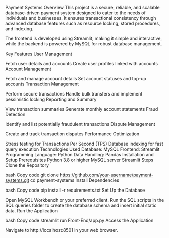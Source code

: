 Payment Systems
Overview
This project is a secure, reliable, and scalable database-driven payment system designed to cater to the needs of individuals and businesses. It ensures transactional consistency through advanced database features such as resource locking, stored procedures, and indexing.

The frontend is developed using Streamlit, making it simple and interactive, while the backend is powered by MySQL for robust database management.

Key Features
User Management

Fetch user details and accounts
Create user profiles linked with accounts
Account Management

Fetch and manage account details
Set account statuses and top-up accounts
Transaction Management

Perform secure transactions
Handle bulk transfers and implement pessimistic locking
Reporting and Summary

View transaction summaries
Generate monthly account statements
Fraud Detection

Identify and list potentially fraudulent transactions
Dispute Management

Create and track transaction disputes
Performance Optimization

Stress testing for Transactions Per Second (TPS)
Database indexing for fast query execution
Technologies Used
Database: MySQL
Frontend: Streamlit
Programming Language: Python
Data Handling: Pandas
Installation and Setup
Prerequisites
Python 3.8 or higher
MySQL server
Streamlit
Steps
Clone the Repository

bash
Copy code
git clone https://github.com/your-username/payment-systems.git
cd payment-systems
Install Dependencies

bash
Copy code
pip install -r requirements.txt
Set Up the Database

Open MySQL Workbench or your preferred client.
Run the SQL scripts in the SQL queries folder to create the database schema and insert initial static data.
Run the Application

bash
Copy code
streamlit run Front-End/app.py
Access the Application

Navigate to http://localhost:8501 in your web browser.
